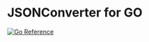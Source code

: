 # JSONConverter for GO

[![Go Reference](https://pkg.go.dev/badge/github.com/jasba24/JSONConverter.svg)](https://pkg.go.dev/github.com/jasba24/JSONConverter)
